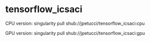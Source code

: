 # tensorflow_icsaci

CPU version: singularity pull shub://jpetucci/tensorflow_icsaci:cpu


GPU version: singularity pull shub://jpetucci/tensorflow_icsaci:gpu

